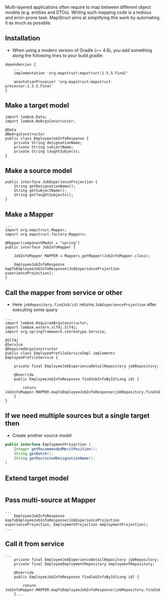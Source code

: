 Multi-layered applications often require to map between different object models (e.g. entities and DTOs). Writing such mapping code is a tedious and error-prone task. MapStruct aims at simplifying this work by automating it as much as possible.

## Installation
- When using a modern version of Gradle (>= 4.6), you add something along the following lines to your build.gradle:
```
dependencies {
    ...
    implementation 'org.mapstruct:mapstruct:1.5.5.Final'
 
    annotationProcessor 'org.mapstruct:mapstruct-processor:1.5.5.Final'
}
```

## Make a target model
```
import lombok.Data;
import lombok.NoArgsConstructor;

@Data
@NoArgsConstructor
public class EmployeeJobInfoResponse {
    private String designationName;
    private String subjectName;
    private String taughtSubjects;
}
```

## Make a source model
```
public interface JobExperienceProjection {
    String getDesignationName();
    String getSubjectName();
    String getTaughtSubjects();
}
```

## Make a Mapper
```
...
import org.mapstruct.Mapper;
import org.mapstruct.factory.Mappers;

@Mapper(componentModel = "spring")
public interface JobInfoMapper {

    JobInfoMapper MAPPER = Mappers.getMapper(JobInfoMapper.class);

    EmployeeJobInfoResponse mapToEmployeeJobInfoResponse(JobExperienceProjection experienceProjection);
}
```

## Call the mapper from service or other
- Here `jobRepository.findJob(id)` returns `JobExperienceProjection` after executing some query
```
...
import lombok.RequiredArgsConstructor;
import lombok.extern.slf4j.Slf4j;
import org.springframework.stereotype.Service;

@Slf4j
@Service
@RequiredArgsConstructor
public class EmployeeProfileServiceImpl implements EmployeeProfileService {

    private final EmployeeJobExperienceDetailRepository jobRepository;

    @Override
    public EmployeeJobInfoResponse findJobInfoById(Long id) {

        return JobInfoMapper.MAPPER.mapToEmployeeJobInfoResponse(jobRepository.findJobById(id));
    }
}
```

## If we need multiple sources but a single target then 
- Create another source model
```java
public interface EmploymentProjection {
    Integer getRecommendedMeritPosition();
    String getBatch();
    String getRecruitedDesignationName();
}
```
## Extend target model
```

```

## Pass multi-source at Mapper
```
...
    EmployeeJobInfoResponse mapToEmployeeJobInfoResponse(JobExperienceProjection experienceProjection, EmploymentProjection employmentProjection);
...
```

## Call it from service
```
...
    private final EmployeeJobExperienceDetailRepository jobRepository;
    private final EmployeeEmploymentRepository employmentRepository;

    @Override
    public EmployeeJobInfoResponse findJobInfoById(Long id) {

        return JobInfoMapper.MAPPER.mapToEmployeeJobInfoResponse(jobRepository.findJobById(id));
    }...
```
